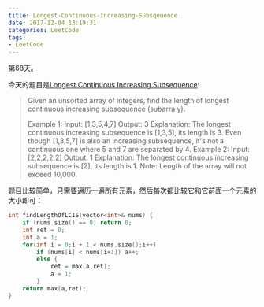 ```yaml
---
title: Longest-Continuous-Increasing-Subsqeuence
date: 2017-12-04 13:19:31
categories: LeetCode
tags:
- LeetCode
---
```


第68天。

今天的题目是[Longest Continuous Increasing Subsequence](https://leetcode.com/problems/longest-continuous-increasing-subsequence/description/):

> Given an unsorted array of integers, find the length of longest continuous increasing subsequence (subarra y).
>
> Example 1:
> Input: [1,3,5,4,7]
> Output: 3
> Explanation: The longest continuous increasing subsequence is [1,3,5], its length is 3.
> Even though [1,3,5,7] is also an increasing subsequence, it's not a continuous one where 5 and 7 are separated by 4. 
> Example 2:
> Input: [2,2,2,2,2]
> Output: 1
> Explanation: The longest continuous increasing subsequence is [2], its length is 1.
> Note: Length of the array will not exceed 10,000.

题目比较简单，只需要遍历一遍所有元素，然后每次都比较它和它前面一个元素的大小即可：

```c++
int findLengthOfLCIS(vector<int>& nums) {
    if (nums.size() == 0) return 0;
    int ret = 0;
    int a = 1;
    for(int i = 0;i + 1 < nums.size();i++)
        if (nums[i] < nums[i+1]) a++;
        else {
            ret = max(a,ret);
            a = 1;
        }
    return max(a,ret);
}
```